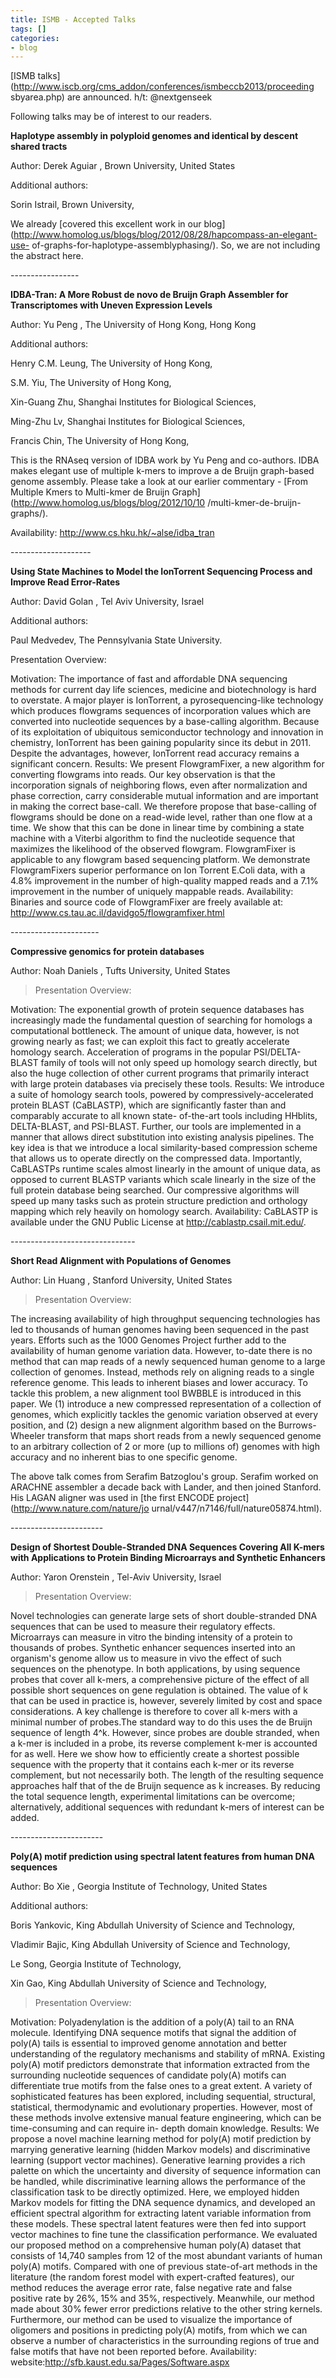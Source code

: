 ```yaml
---
title: ISMB - Accepted Talks
tags: []
categories:
- blog
---
```

[ISMB talks](http://www.iscb.org/cms_addon/conferences/ismbeccb2013/proceeding
sbyarea.php) are announced. h/t: @nextgenseek
<!--more-->

Following talks may be of interest to our readers.

**Haplotype assembly in polyploid genomes and identical by descent shared tracts**

Author: Derek Aguiar , Brown University, United States

Additional authors:

Sorin Istrail, Brown University,

We already [covered this excellent work in our
blog](http://www.homolog.us/blogs/blog/2012/08/28/hapcompass-an-elegant-use-
of-graphs-for-haplotype-assemblyphasing/). So, we are not including the
abstract here.

\-----------------

**IDBA-Tran: A More Robust de novo de Bruijn Graph Assembler for Transcriptomes with Uneven Expression Levels**

Author: Yu Peng , The University of Hong Kong, Hong Kong

Additional authors:

Henry C.M. Leung, The University of Hong Kong,

S.M. Yiu, The University of Hong Kong,

Xin-Guang Zhu, Shanghai Institutes for Biological Sciences,

Ming-Zhu Lv, Shanghai Institutes for Biological Sciences,

Francis Chin, The University of Hong Kong,

This is the RNAseq version of IDBA work by Yu Peng and co-authors. IDBA makes
elegant use of multiple k-mers to improve a de Bruijn graph-based genome
assembly. Please take a look at our earlier commentary - [From Multiple Kmers
to Multi-kmer de Bruijn Graph](http://www.homolog.us/blogs/blog/2012/10/10
/multi-kmer-de-bruijn-graphs/).

Availability: http://www.cs.hku.hk/~alse/idba_tran

\--------------------

**Using State Machines to Model the IonTorrent Sequencing Process and Improve Read Error-Rates**

Author: David Golan , Tel Aviv University, Israel

Additional authors:

Paul Medvedev, The Pennsylvania State University.

>

Presentation Overview:

Motivation: The importance of fast and affordable DNA sequencing methods for
current day life sciences, medicine and biotechnology is hard to overstate. A
major player is IonTorrent, a pyrosequencing-like technology which produces
flowgrams sequences of incorporation values which are converted into
nucleotide sequences by a base-calling algorithm. Because of its exploitation
of ubiquitous semiconductor technology and innovation in chemistry, IonTorrent
has been gaining popularity since its debut in 2011. Despite the advantages,
however, IonTorrent read accuracy remains a significant concern. Results: We
present FlowgramFixer, a new algorithm for converting flowgrams into reads.
Our key observation is that the incorporation signals of neighboring flows,
even after normalization and phase correction, carry considerable mutual
information and are important in making the correct base-call. We therefore
propose that base-calling of flowgrams should be done on a read-wide level,
rather than one flow at a time. We show that this can be done in linear time
by combining a state machine with a Viterbi algorithm to find the nucleotide
sequence that maximizes the likelihood of the observed flowgram. FlowgramFixer
is applicable to any flowgram based sequencing platform. We demonstrate
FlowgramFixers superior performance on Ion Torrent E.Coli data, with a 4.8%
improvement in the number of high-quality mapped reads and a 7.1% improvement
in the number of uniquely mappable reads. Availability: Binaries and source
code of FlowgramFixer are freely available at:
http://www.cs.tau.ac.il/davidgo5/flowgramfixer.html

\----------------------

**Compressive genomics for protein databases**

Author: Noah Daniels , Tufts University, United States

> Presentation Overview:

Motivation: The exponential growth of protein sequence databases has
increasingly made the fundamental question of searching for homologs a
computational bottleneck. The amount of unique data, however, is not growing
nearly as fast; we can exploit this fact to greatly accelerate homology
search. Acceleration of programs in the popular PSI/DELTA-BLAST family of
tools will not only speed up homology search directly, but also the huge
collection of other current programs that primarily interact with large
protein databases via precisely these tools. Results: We introduce a suite of
homology search tools, powered by compressively-accelerated protein BLAST
(CaBLASTP), which are significantly faster than and comparably accurate to all
known state- of-the-art tools including HHblits, DELTA-BLAST, and PSI-BLAST.
Further, our tools are implemented in a manner that allows direct substitution
into existing analysis pipelines. The key idea is that we introduce a local
similarity-based compression scheme that allows us to operate directly on the
compressed data. Importantly, CaBLASTPs runtime scales almost linearly in the
amount of unique data, as opposed to current BLASTP variants which scale
linearly in the size of the full protein database being searched. Our
compressive algorithms will speed up many tasks such as protein structure
prediction and orthology mapping which rely heavily on homology search.
Availability: CaBLASTP is available under the GNU Public License at
http://cablastp.csail.mit.edu/.

\-------------------------------

**Short Read Alignment with Populations of Genomes**

Author: Lin Huang , Stanford University, United States

> Presentation Overview:

The increasing availability of high throughput sequencing technologies has led
to thousands of human genomes having been sequenced in the past years. Efforts
such as the 1000 Genomes Project further add to the availability of human
genome variation data. However, to-date there is no method that can map reads
of a newly sequenced human genome to a large collection of genomes. Instead,
methods rely on aligning reads to a single reference genome. This leads to
inherent biases and lower accuracy. To tackle this problem, a new alignment
tool BWBBLE is introduced in this paper. We (1) introduce a new compressed
representation of a collection of genomes, which explicitly tackles the
genomic variation observed at every position, and (2) design a new alignment
algorithm based on the Burrows-Wheeler transform that maps short reads from a
newly sequenced genome to an arbitrary collection of 2 or more (up to millions
of) genomes with high accuracy and no inherent bias to one specific genome.

The above talk comes from Serafim Batzoglou's group. Serafim worked on ARACHNE
assembler a decade back with Lander, and then joined Stanford. His LAGAN
aligner was used in [the first ENCODE project](http://www.nature.com/nature/jo
urnal/v447/n7146/full/nature05874.html).

\-----------------------

**Design of Shortest Double-Stranded DNA Sequences Covering All K-mers with Applications to Protein Binding Microarrays and Synthetic Enhancers**

Author: Yaron Orenstein , Tel-Aviv University, Israel

> Presentation Overview:

Novel technologies can generate large sets of short double-stranded DNA
sequences that can be used to measure their regulatory effects. Microarrays
can measure in vitro the binding intensity of a protein to thousands of
probes. Synthetic enhancer sequences inserted into an organism's genome allow
us to measure in vivo the effect of such sequences on the phenotype. In both
applications, by using sequence probes that cover all k-mers, a comprehensive
picture of the effect of all possible short sequences on gene regulation is
obtained. The value of k that can be used in practice is, however, severely
limited by cost and space considerations. A key challenge is therefore to
cover all k-mers with a minimal number of probes.The standard way to do this
uses the de Bruijn sequence of length 4^k. However, since probes are double
stranded, when a k-mer is included in a probe, its reverse complement k-mer is
accounted for as well. Here we show how to efficiently create a shortest
possible sequence with the property that it contains each k-mer or its reverse
complement, but not necessarily both. The length of the resulting sequence
approaches half that of the de Bruijn sequence as k increases. By reducing the
total sequence length, experimental limitations can be overcome;
alternatively, additional sequences with redundant k-mers of interest can be
added.

\-----------------------

**Poly(A) motif prediction using spectral latent features from human DNA sequences**

Author: Bo Xie , Georgia Institute of Technology, United States

Additional authors:

Boris Yankovic, King Abdullah University of Science and Technology,

Vladimir Bajic, King Abdullah University of Science and Technology,

Le Song, Georgia Institute of Technology,

Xin Gao, King Abdullah University of Science and Technology,

> Presentation Overview:

Motivation: Polyadenylation is the addition of a poly(A) tail to an RNA
molecule. Identifying DNA sequence motifs that signal the addition of poly(A)
tails is essential to improved genome annotation and better understanding of
the regulatory mechanisms and stability of mRNA. Existing poly(A) motif
predictors demonstrate that information extracted from the surrounding
nucleotide sequences of candidate poly(A) motifs can differentiate true motifs
from the false ones to a great extent. A variety of sophisticated features has
been explored, including sequential, structural, statistical, thermodynamic
and evolutionary properties. However, most of these methods involve extensive
manual feature engineering, which can be time-consuming and can require in-
depth domain knowledge. Results: We propose a novel machine learning method
for poly(A) motif prediction by marrying generative learning (hidden Markov
models) and discriminative learning (support vector machines). Generative
learning provides a rich palette on which the uncertainty and diversity of
sequence information can be handled, while discriminative learning allows the
performance of the classification task to be directly optimized. Here, we
employed hidden Markov models for fitting the DNA sequence dynamics, and
developed an efficient spectral algorithm for extracting latent variable
information from these models. These spectral latent features were then fed
into support vector machines to fine tune the classification performance. We
evaluated our proposed method on a comprehensive human poly(A) dataset that
consists of 14,740 samples from 12 of the most abundant variants of human
poly(A) motifs. Compared with one of previous state-of-art methods in the
literature (the random forest model with expert-crafted features), our method
reduces the average error rate, false negative rate and false positive rate by
26%, 15% and 35%, respectively. Meanwhile, our method made about 30% fewer
error predictions relative to the other string kernels. Furthermore, our
method can be used to visualize the importance of oligomers and positions in
predicting poly(A) motifs, from which we can observe a number of
characteristics in the surrounding regions of true and false motifs that have
not been reported before. Availability:
website:http://sfb.kaust.edu.sa/Pages/Software.aspx

